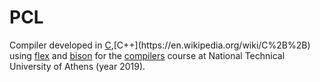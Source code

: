 # PCL

Compiler developed in [C](https://en.wikipedia.org/wiki/C_(programming_language)),[C++](https://en.wikipedia.org/wiki/C%2B%2B) using [flex](https://github.com/westes/flex/) and [bison](https://www.gnu.org/software/bison/) for the [compilers](https://courses.softlab.ntua.gr/compilers/) course at National Technical University of Athens (year 2019).